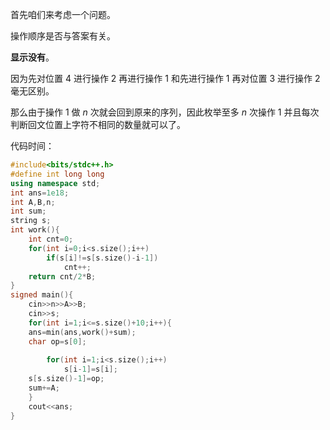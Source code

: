 首先咱们来考虑一个问题。

操作顺序是否与答案有关。

**显示没有**。

因为先对位置 $4$ 进行操作 $2$ 再进行操作 $1$ 和先进行操作 $1$ 再对位置 $3$ 进行操作 $2$ 毫无区别。

那么由于操作 $1$ 做 $n$ 次就会回到原来的序列，因此枚举至多 $n$ 次操作 $1$ 并且每次判断回文位置上字符不相同的数量就可以了。

代码时间：

```cpp
#include<bits/stdc++.h>
#define int long long
using namespace std;
int ans=1e18;
int A,B,n;
int sum;
string s;
int work(){
    int cnt=0;
    for(int i=0;i<s.size();i++)
        if(s[i]!=s[s.size()-i-1])
            cnt++;
    return cnt/2*B;
}
signed main(){
    cin>>n>>A>>B;
    cin>>s;
    for(int i=1;i<=s.size()+10;i++){
    ans=min(ans,work()+sum);
    char op=s[0];
    
        for(int i=1;i<s.size();i++)
            s[i-1]=s[i];
    s[s.size()-1]=op;
    sum+=A;        
    }
    cout<<ans;
}
```
